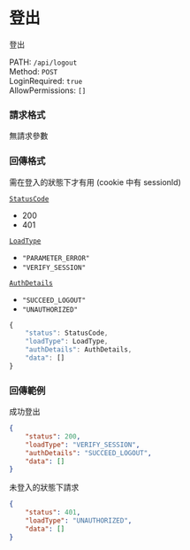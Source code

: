 # 登出

登出

PATH: `/api/logout`  
Method: `POST`  
LoginRequired: `true`  
AllowPermissions: `[]`  


### 請求格式
無請求參數  


### 回傳格式
需在登入的狀態下才有用 (cookie 中有 sessionId)  

[`StatusCode`](./types.md#statuscode)  
* 200
* 401

[`LoadType`](./types.md#loadtype)  
* `"PARAMETER_ERROR"`
* `"VERIFY_SESSION"`

[`AuthDetails`](./types.md#authdetails)  
* `"SUCCEED_LOGOUT"`
* `"UNAUTHORIZED"`

```js
{
    "status": StatusCode,
    "loadType": LoadType,
    "authDetails": AuthDetails,
    "data": []
}
```


### 回傳範例
成功登出
```json
{
    "status": 200,
    "loadType": "VERIFY_SESSION",
    "authDetails": "SUCCEED_LOGOUT",
    "data": []
}
```

未登入的狀態下請求
```json
{
    "status": 401,
    "loadType": "UNAUTHORIZED",
    "data": []
}
```